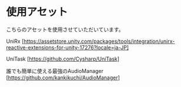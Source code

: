 # 使用アセット
こちらのアセットを使用させていただいています。

UniRx [https://assetstore.unity.com/packages/tools/integration/unirx-reactive-extensions-for-unity-17276?locale=ja-JP]

UniTask [https://github.com/Cysharp/UniTask]

誰でも簡単に使える最強のAudioManager [https://github.com/kankikuchi/AudioManager]
